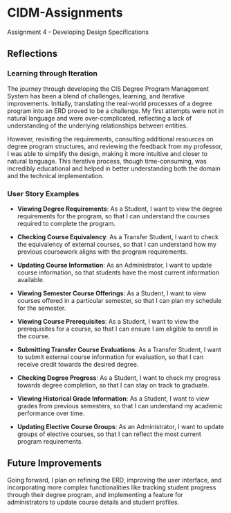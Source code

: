 # CIDM-Assignments 
Assignment 4 - Developing Design Specifications

## Reflections

### Learning through Iteration
The journey through developing the CIS Degree Program Management System has been a blend of challenges, learning, and iterative improvements. Initially, translating the real-world processes of a degree program into an ERD proved to be a challenge. My first attempts were not in natural language and were over-complicated, reflecting a lack of understanding of the underlying relationships between entities.

However, revisiting the requirements, consulting additional resources on degree program structures, and reviewing the feedback from my professor, I was able to simplify the design, making it more intuitive and closer to natural language. This iterative process, though time-consuming, was incredibly educational and helped in better understanding both the domain and the technical implementation.

### User Story Examples
- **Viewing Degree Requirements**: As a Student, I want to view the degree requirements for the program, so that I can understand the courses required to complete the program.

- **Checking Course Equivalency**: As a Transfer Student, I want to check the equivalency of external courses, so that I can understand how my previous coursework aligns with the program requirements.

- **Updating Course Information**: As an Administrator, I want to update course information, so that students have the most current information available.

- **Viewing Semester Course Offerings**: As a Student, I want to view courses offered in a particular semester, so that I can plan my schedule for the semester.

- **Viewing Course Prerequisites**: As a Student, I want to view the prerequisites for a course, so that I can ensure I am eligible to enroll in the course.

- **Submitting Transfer Course Evaluations**: As a Transfer Student, I want to submit external course information for evaluation, so that I can receive credit towards the desired degree.

- **Checking Degree Progress**: As a Student, I want to check my progress towards degree completion, so that I can stay on track to graduate.

- **Viewing Historical Grade Information**: As a Student, I want to view grades from previous semesters, so that I can understand my academic performance over time.

- **Updating Elective Course Groups**: As an Administrator, I want to update groups of elective courses, so that I can reflect the most current program requirements.

## Future Improvements
Going forward, I plan on refining the ERD, improving the user interface, and incorporating more complex functionalities like tracking student progress through their degree program, and implementing a feature for administrators to update course details and student profiles.

